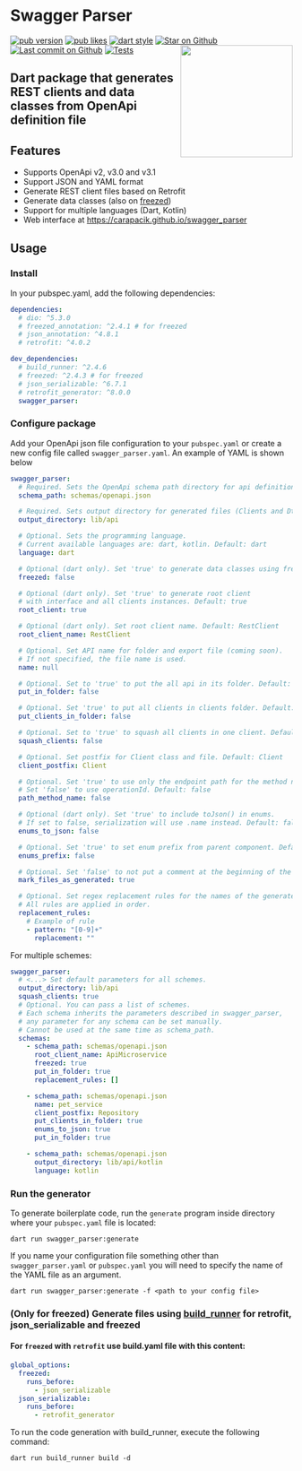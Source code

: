 # Swagger Parser
[![pub version](https://img.shields.io/pub/v/swagger_parser?logo=dart)](https://pub.dev/packages/swagger_parser)
[![pub likes](https://img.shields.io/pub/likes/swagger_parser?logo=dart)](https://pub.dev/packages/swagger_parser)
[![dart style](https://img.shields.io/badge/style-carapacik__lints%20-brightgreen?logo=dart)](https://pub.dev/packages/carapacik_lints)
[![Star on Github](https://img.shields.io/github/stars/Carapacik/swagger_parser?logo=github)](https://github.com/Carapacik/swagger_parser)
[![Last commit on Github](https://img.shields.io/github/last-commit/Carapacik/swagger_parser?logo=github)](https://github.com/Carapacik/swagger_parser)
[![Tests](https://github.com/Carapacik/swagger_parser/actions/workflows/tests.yml/badge.svg?branch=main)](https://github.com/Carapacik/swagger_parser/actions/workflows/tests.yml)
<a href="https://omega-r.com/"><img src="https://raw.githubusercontent.com/Carapacik/swagger_parser/main/.github/readme/omega_logo.png" width="200" align="right"/></a>

## Dart package that generates REST clients and data classes from OpenApi definition file

## Features

- Supports OpenApi v2, v3.0 and v3.1
- Support JSON and YAML format
- Generate REST client files based on Retrofit
- Generate data classes (also on [freezed](https://pub.dev/packages/freezed))
- Support for multiple languages (Dart, Kotlin)
- Web interface at https://carapacik.github.io/swagger_parser

## Usage

### Install

In your pubspec.yaml, add the following dependencies:

```yaml
dependencies:
  # dio: ^5.3.0
  # freezed_annotation: ^2.4.1 # for freezed
  # json_annotation: ^4.8.1
  # retrofit: ^4.0.2

dev_dependencies:
  # build_runner: ^2.4.6
  # freezed: ^2.4.3 # for freezed
  # json_serializable: ^6.7.1
  # retrofit_generator: ^8.0.0
  swagger_parser:
```

### Configure package

Add your OpenApi json file configuration to your `pubspec.yaml` or create a new config file called `swagger_parser.yaml`.
An example of YAML is shown below

```yaml
swagger_parser:
  # Required. Sets the OpenApi schema path directory for api definition
  schema_path: schemas/openapi.json

  # Required. Sets output directory for generated files (Clients and Dtos)
  output_directory: lib/api

  # Optional. Sets the programming language.
  # Current available languages are: dart, kotlin. Default: dart
  language: dart

  # Optional (dart only). Set 'true' to generate data classes using freezed package. Default: false
  freezed: false

  # Optional (dart only). Set 'true' to generate root client
  # with interface and all clients instances. Default: true
  root_client: true

  # Optional (dart only). Set root client name. Default: RestClient
  root_client_name: RestClient

  # Optional. Set API name for folder and export file (coming soon).
  # If not specified, the file name is used.
  name: null

  # Optional. Set to 'true' to put the all api in its folder. Default: false
  put_in_folder: false

  # Optional. Set 'true' to put all clients in clients folder. Default: false.
  put_clients_in_folder: false

  # Optional. Set to 'true' to squash all clients in one client. Default: false
  squash_clients: false

  # Optional. Set postfix for Client class and file. Default: Client
  client_postfix: Client

  # Optional. Set 'true' to use only the endpoint path for the method name.
  # Set 'false' to use operationId. Default: false
  path_method_name: false

  # Optional (dart only). Set 'true' to include toJson() in enums. 
  # If set to false, serialization will use .name instead. Default: false
  enums_to_json: false

  # Optional. Set 'true' to set enum prefix from parent component. Default: false
  enums_prefix: false

  # Optional. Set 'false' to not put a comment at the beginning of the generated files. Default: true
  mark_files_as_generated: true

  # Optional. Set regex replacement rules for the names of the generated classes/enums.
  # All rules are applied in order.
  replacement_rules:
    # Example of rule
    - pattern: "[0-9]+"
      replacement: ""
```

For multiple schemes:

```yaml
swagger_parser:
  # <...> Set default parameters for all schemes.
  output_directory: lib/api
  squash_clients: true
  # Optional. You can pass a list of schemes. 
  # Each schema inherits the parameters described in swagger_parser,
  # any parameter for any schema can be set manually.
  # Cannot be used at the same time as schema_path.
  schemas:
    - schema_path: schemas/openapi.json
      root_client_name: ApiMicroservice
      freezed: true
      put_in_folder: true
      replacement_rules: []

    - schema_path: schemas/openapi.json
      name: pet_service
      client_postfix: Repository
      put_clients_in_folder: true
      enums_to_json: true
      put_in_folder: true

    - schema_path: schemas/openapi.json
      output_directory: lib/api/kotlin
      language: kotlin
```


### Run the generator
To generate boilerplate code, run the `generate` program inside directory where your `pubspec.yaml` file is located:
```shell
dart run swagger_parser:generate
```
If you name your configuration file something other than `swagger_parser.yaml` or `pubspec.yaml` 
you will need to specify the name of the YAML file as an argument.

```shell
dart run swagger_parser:generate -f <path to your config file>
```

### (Only for freezed) Generate files using [build_runner](https://pub.dev/packages/build_runner) for retrofit, json_serializable and freezed
#### For `freezed` with `retrofit` use build.yaml file with this content:
```yaml
global_options:
  freezed:
    runs_before:
      - json_serializable
  json_serializable:
    runs_before:
      - retrofit_generator
```
To run the code generation with build_runner, execute the following command:
```shell
dart run build_runner build -d
```
